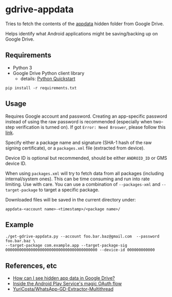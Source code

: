 # gdrive-appdata

Tries to fetch the contents of the [appdata](https://developers.google.com/drive/v3/web/appdata) hidden folder from Google Drive.

Helps identify what Android applications might be saving/backing up on Google Drive.

## Requirements
 * Python 3
 * Google Drive Python client library
   * details: [Python Quickstart](https://developers.google.com/drive/v3/web/quickstart/python)
```
pip install -r requirements.txt
```

## Usage

Requires Google account and password. Creating an app-specific password instead of using the raw password is recommended (especially when two-step verification is turned on). If got `Error: Need Broswer`, please follow this [link](https://accounts.google.com/b/0/DisplayUnlockCaptcha).

Specify either a package name and signature (SHA-1 hash of the raw signing certificate), or a `packages.xml` file (extracted from device). 

Device ID is optional but recommended, should be either `ANDROID_ID` or GMS device ID.

When using `packages.xml` will try to fetch data from all packages (including internal/system ones).
This can be time consuming and run into rate limiting. Use with care. You can use a combination 
of `--packages-xml` and `--target-package` to target a specific package.

Downloaded files will be saved in the current directory under:

```
appdata-<account name>-<timestamp>/<package name>/
```

## Example

```
./get-gdrive-appdata.py --account foo.bar.baz@gmail.com  --password foo.bar.baz \
--target-package com.example.app --target-package-sig 0000000000000000000000000000000000000000 --device-id 000000000000
```

## References, etc
 * [How can I see hidden app data in Google Drive?](https://stackoverflow.com/questions/22832104/how-can-i-see-hidden-app-data-in-google-drive/36487545#36487545)
 * [Inside the Android Play Service's magic OAuth flow](https://sbktech.blogspot.jp/2014/01/inside-android-play-services-magic.html)
 * [YuriCosta/WhatsApp-GD-Extractor-Multithread](https://github.com/YuriCosta/WhatsApp-GD-Extractor-Multithread)